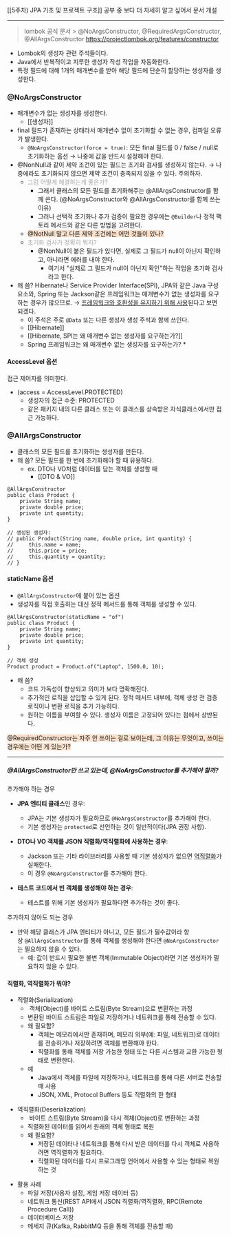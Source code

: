[[5주차) JPA 기초 및 프로젝트 구조]] 공부 중 보다 더 자세히 알고 싶어서 문서 개설

---

> lombok 공식 문서 > @NoArgsConstructor, @RequiredArgsConstructor, @AllArgsConstructor
> https://projectlombok.org/features/constructor

* Lombok의 생성자 관련 주석들이다.
* Java에서 반복적이고 지루한 생성자 작성 작업을 자동화한다.
* 특정 필드에 대해 1개의 매개변수를 받아 해당 필드에 단순히 할당하는 생성자를 생성한다.

### @NoArgsConstructor
* 매개변수가 없는 생성자를 생성한다.
	* [[생성자]]
* final 필드가 존재하는 상태라서 매개변수 없이 초기화할 수 없는 경우, 컴파일 오류가 발생한다.
	* `@NoArgsConstructor(force = true)`: 모든 final 필드를 0 / false / null로 초기화하는 옵션 → 나중에 값을 반드시 설정해야 한다.
* @NonNull과 같이 제약 조건이 있는 필드는 초기화 검사를 생성하지 않는다. → 나중에라도 초기화되지 않으면 제약 조건이 충족되지 않을 수 있다. 주의하자. 
	* <font color="#a5a5a5">그럼 어떻게 해결하는게 좋은가?</font>
		* 그래서 클래스의 모든 필드를 초기화해주는 @AllArgsConstructor를 함께 쓴다. (@NoArgsConstructor와 @AllArgsConstructor를 함께 쓰는 이유)
		* 그러나 선택적 초기화나 추가 검증이 필요한 경우에는 `@Builder`나 정적 팩토리 메서드와 같은 다른 방법을 고려한다.
	* <span style="background:rgba(240, 107, 5, 0.2)">@NotNull 말고 다른 제약 조건에는 어떤 것들이 있나?</span>
	* <font color="#a5a5a5">초기화 검사가 정확히 뭐지?</font>
		* @NonNull이 붙은 필드가 있다면, 실제로 그 필드가 null이 아닌지 확인하고, 아니라면 에러를 내야 한다.
			* 여기서 "실제로 그 필드가 null이 아닌지 확인"하는 작업을 초기화 검사라고 한다.
* 왜 씀? Hibernate나 Service Provider Interface(SPI), JPA와 같은 Java 구성 요소와, Spring 또는 Jackson같은 프레임워크는 매개변수가 없는 생성자를 요구하는 경우가 많으므로. → <u>프레임워크와 호환성을 유지하기 위해 사용</u>된다고 보면 되겠다.
	* 이 주석은 주로 `@Data` 또는 다른 생성자 생성 주석과 함께 쓰인다.
	* [[Hibernate]]
	* [[Hibernate, SPI는 왜 매개변수 없는 생성자를 요구하는가?]]
	* Spring 프레임워크는 왜 매개변수 없는 생성자를 요구하는가?
		* 

#### AccessLevel 옵션
접근 제어자를 의미한다.
* (access = AccessLevel.PROTECTED)
	* 생성자의 접근 수준: PROTECTED
	* 같은 패키지 내의 다른 클래스 또는 이 클래스를 상속받은 자식클래스에서만 접근 가능하다.


### @AllArgsConstructor
* 클래스의 모든 필드를 초기화하는 생성자를 만든다.
* 왜 씀? 모든 필드를 한 번에 초기화해야 할 때 유용하다. 
	* ex. DTO나 VO처럼 데이터를 담는 객체를 생성할 때
		* [[DTO & VO]]
```
@AllArgsConstructor
public class Product {
    private String name;
    private double price;
    private int quantity;
}

// 생성된 생성자:
// public Product(String name, double price, int quantity) {
//     this.name = name;
//     this.price = price;
//     this.quantity = quantity;
// }
```


#### staticName 옵션
* `@AllArgsConstructor`에 붙어 있는 옵션
* 생성자를 직접 호출하는 대신 정적 메서드를 통해 객체를 생성할 수 있다.
```
@AllArgsConstructor(staticName = "of")
public class Product {
    private String name;
    private double price;
    private int quantity;
}

// 객체 생성
Product product = Product.of("Laptop", 1500.0, 10);

```
* 왜 씀?
	* 코드 가독성이 향상되고 의미가 보다 명확해진다.
	* 추가적인 로직을 삽입할 수 있게 된다. 정적 메서드 내부에, 객체 생성 전 검증 로직이나 변환 로직을 추가 가능하다.
	* 원하는 이름을 부여할 수 있다. 생성자 이름은 고정되어 있다는 점에서 상반된다.




<span style="background:rgba(240, 107, 5, 0.2)">@RequiredConstructor는 자주 안 쓰이는 걸로 보이는데, 그 이유는 무엇이고, 쓰이는 경우에는 어떤 게 있는가?</span>


---

##### @AllArgsConstructor만 쓰고 있는데, @NoArgsConstructor를 추가해야 할까?

추가해야 하는 경우

- **JPA 엔티티 클래스**인 경우:
    - JPA는 기본 생성자가 필요하므로 `@NoArgsConstructor`를 추가해야 한다.
    - 기본 생성자는 `protected`로 선언하는 것이 일반적이다(JPA 권장 사항).

- **DTO나 VO 객체를 JSON 직렬화/역직렬화에 사용하는 경우**:
    - Jackson 또는 기타 라이브러리를 사용할 때 기본 생성자가 없으면 <u>역직렬화</u>가 실패한다.
    - 이 경우 `@NoArgsConstructor`를 추가해야 한다.

- **테스트 코드에서 빈 객체를 생성해야 하는 경우**:
    - 테스트를 위해 기본 생성자가 필요하다면 추가하는 것이 좋다.


추가하지 않아도 되는 경우

- 만약 해당 클래스가 JPA 엔티티가 아니고, 모든 필드가 필수값이라 항상 `@AllArgsConstructor`를 통해 객체를 생성해야 한다면 `@NoArgsConstructor`는 필요하지 않을 수 있다.
    - 예: 값이 반드시 필요한 불변 객체(Immutable Object)라면 기본 생성자가 필요하지 않을 수 있다.


#### 직렬화, 역직렬화가 뭐야?
* 직렬화(Serialization)
	-  객체(Object)를 바이트 스트림(Byte Stream)으로 변환하는 과정
	- 변환된 바이트 스트림은 파일로 저장하거나 네트워크를 통해 전송할 수 있다.
	- 왜 필요함?
		- 객체는 메모리에서만 존재하며, 메모리 외부(예: 파일, 네트워크)로 데이터를 전송하거나 저장하려면 객체를 변환해야 한다.
		- 직렬화를 통해 객체를 저장 가능한 형태 또는 다른 시스템과 교환 가능한 형태로 변환한다.
	- 예
		- Java에서 객체를 파일에 저장하거나, 네트워크를 통해 다른 서버로 전송할 때 사용
		- JSON, XML, Protocol Buffers 등도 직렬화의 한 형태

- 역직렬화(Deserialization)
	-  바이트 스트림(Byte Stream)을 다시 객체(Object)로 변환하는 과정
	- 직렬화된 데이터를 읽어서 원래의 객체 형태로 복원
	- 왜 필요함?
		- 저장된 데이터나 네트워크를 통해 다시 받은 데이터를 다시 객체로 사용하려면 역직렬화가 필요하다.
		- 직렬화된 데이터를 다시 프로그래밍 언어에서 사용할 수 있는 형태로 복원하는 것

* 활용 사례
	* 파일 저장(사용자 설정, 게임 저장 데이터 등)
	* 네트워크 통신(REST API에서 JSON 직렬화/역직렬화, RPC(Remote Procedure Call))
	* 데이터베이스 저장
	* 메세지 큐(Kafka, RabbitMQ 등을 통해 객체를 전송할 때)
